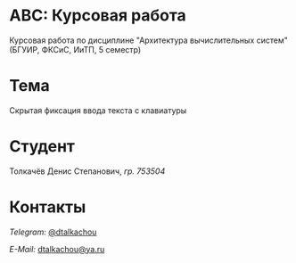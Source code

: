 # АВС: Курсовая работа
Курсовая работа по дисциплине "Архитектура вычислительных систем" (БГУИР, ФКСиС, ИиТП, 5 семестр)

# Тема
Скрытая фиксация ввода текста с клавиатуры

# Студент
Толкачёв Денис Степанович, *гр. 753504*

# Контакты
*Telegram:* [@dtalkachou][telegram]

*E-Mail:* <dtalkachou@ya.ru>

<!-- Attachments -->
[telegram]: https://t.me/dtalkachou
